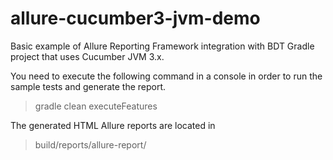 # allure-cucumber3-jvm-demo
Basic example of Allure Reporting Framework integration with BDT Gradle project that uses Cucumber JVM 3.x.

You need to execute the following command in a console in order to run the sample tests and generate the report.

> gradle clean executeFeatures

The generated HTML Allure reports are located in

> build/reports/allure-report/
